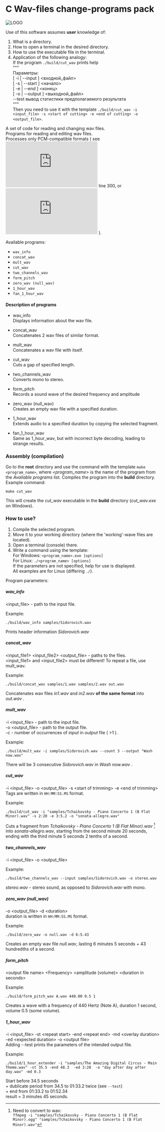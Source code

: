 # C Wav-files change-programs pack

![LOGO](https://github.com/ferrovovan/C-wave-change-pack/blob/main/Logo.png)  

Use of this software assumes **user** knowledge of:  
1. What is a directory.
2. How to open a terminal in the desired directory.
3. How to use the executable file in the terminal.
4. Application of the following analogy:  
  If the program `./build/cut_wav` prints help  
"""  
  Параметры:  
   [ -i | --input ] <входной_файл>   
   [ -s | --start ] <начало>  
   [ -e | --end ]   <конец>  
   [ -o | --output ] <выходной_файл>  
   --test   вывод статистики предполагаемого результата  
"""  
  Then you need to use it with the template `./build/cut_wav -i <input_file> -s <start of cutting> -e <end of cutting> -o <output_file>`.  
  
  
A set of code for reading and changing wav files.  
Programs for reading and editing wav files.  
Processes only PCM-compatible formats (
see ![WAVE Specifications/rfc2361.txt](https://github.com/ferrovovan/C-wave-change-pack/blob/update_readme/WAVE%20Specifications/rfc2361.txt) line 300, 
or ![WAVE Specifications/Wave File Specifications.html](https://github.com/ferrovovan/C-wave-change-pack/blob/update_readme/WAVE%20Specifications/Wave%20File%20Specifications.html)
).  
  
Available programs:  
- `wav_info`
- `concat_wav`
- `mult_wav`
- `cut_wav`
- `two_channels_wav`
- `form_pitch`
- `zero_wav (null_wav)`
- `1_hour_wav`
- `fan_1_hour_wav`

#### Description of programs
- wav_info  
Displays information about the wav file.

- concat_wav  
Concatenates 2 wav files of similar format.

- mult_wav  
Concatenates a wav file with itself.

- cut_wav  
Cuts a gap of specified length.

- two_channels_wav  
Converts mono to stereo.  

- form_pitch  
Records a sound wave of the desired frequency and amplitude

- zero_wav (null_wav)  
Creates an empty wav file with a specified duration.

- 1_hour_wav  
Extends audio to a specified duration by copying the selected fragment.  

- fan_1_hour_wav  
Same as 1_hour_wav, but with incorrect byte decoding, leading to strange results.



### Assembly (compilation)
Go to the **root** directory and use the command with the template `make <program_name>`, where *<program_name>* is the name of the program from the *Available programs* list. Compiles the program into the **build** directory.   
Example command:
```
make cut_wav
```
This will create the *cut_wav* executable in the **build** directory (*cut_wav.exe* on Windows).  

### How to use?
1. Compile the selected program.
2. Move it to your working directory (where the 'working'-wave files are located).
3. Open a terminal (console) there.
4. Write a command using the template:  
For Windows: `<program_name>.exe [options]`  
For Linux: `./<program_name> [options]`  
If the parameters are not specified, help for use is displayed.  
All examples are for Linux (differing `./`).  
  
Program parameters:
##### wav_info  
\<input_file\> - path to the input file.  
   
Example:  
```
./build/wav_info samples/Sidorovich.wav
```
Prints header information *Sidorovich.wav*  
  
##### concat_wav  
 \<input_file1\> \<input_file2\> \<output_file\> - paths to the files.  
 \<input_file1\> and \<input_file2\> must be different! To repeat a file, use mult_wav.  
  
Example:  
```
./build/concat_wav samples/1.wav samples/2.wav out.wav
```
Concatenates wav files *in1.wav* and *in2.wav* **of the same format** into *out.wav* .  
  
##### mult_wav
-i <input_file> - path to the input file.  
-o <output_file> - path to the output file.  
-c <repetitions> - number of occurrences of *input* in *output* file ( >1 ).  
  
Example:  
```
./build/mult_wav -i samples/Sidorovich.wav --count 3 --output "Wash now.wav"
```
There will be 3 consecutive *Sidorovich.wav* in *Wash now.wav* .
  
  
##### cut_wav  
-i \<input_file\> -o \<output_file\> -s \<start of trimming\> -e \<end of trimming\>  
Tags are written in `HH:MM:SS.MS` format.  
  
Example:  
```
./build/cut_wav -i "samples/Tchaikovsky - Piano Concerto 1 (B Flat Minor).wav" -s 2:20 -e 3:5.2 -o "sonata-allegro.wav"
```
Cuts a fragment from *Tchaikovsky - Piano Concerto 1 (B Flat Minor).wav* [^1] into *sonata-allegro.wav*, starting from the second minute 20 seconds, ending with the third minute 5 seconds 2 tenths of a second.  

[^1]: Need to convert to wav:   
`ffmpeg -i "samples/Tchaikovsky - Piano Concerto 1 (B Flat Minor).ogg" "samples/Tchaikovsky - Piano Concerto 1 (B Flat Minor).wav"`  

##### two_channels_wav  
-i <input_file> -o \<output_file\>  

Example:  
```
./build/two_channels_wav --input samples/Sidorovich.wav -o stereo.wav
```
*stereo.wav* - stereo sound, as opposed to *Sidorovich.wav* with mono.  
  
##### zero_wav (null_wav)  
-o \<output_file\> -d \<duration\>   
duration is written in `HH:MM:SS.MS` format.  

Example:  
```
./build/zero_wav -o null.wav -d 6:5.43
```
Creates an empty wav file *null.wav*, lasting 6 minutes 5 seconds + 43 hundredths of a second.  
  
##### form_pitch  
\<output file name\> \<Frequency\> \<amplitude (volume)\> \<duration in seconds\>  

Example:  
```
./build/form_pitch_wav A.wav 440.00 0.5 1
```
Creates a wave with a frequency of 440 Hertz (Note A), duration 1 second, volume 0.5 (some volume). 

##### 1_hour_wav
-i \<input_file\> -st \<repeat start\> -end \<repeat end\> ​​-md \<overlay duration\> -ed \<expected duration\> -o \<output file\>  
Adding --test prints the parameters of the intended output file.  

Example:
```
./build/1_hour_extender -i "samples/The Amazing Digital Circus - Main Theme.wav" -st 35.5 -end 48.3  -ed 3:28  -o "day after day after day.wav" -md 0.3
```
Start before 34.5 seconds   
 \+ dublicate period from 34.5 to 01:33.2  twice (see `--test`)   
 \+ end from 01:33.2 to 01:52.34   
result = 3 minutes 45 seconds.
